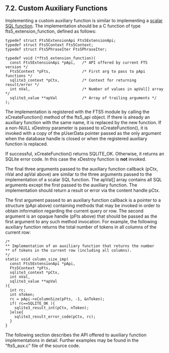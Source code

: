 ## 7\.2\. Custom Auxiliary Functions


 Implementing a custom auxiliary function is similar to implementing a
[scalar SQL function](appfunc.html). The implementation
should be a C function of type fts5\_extension\_function, defined as follows:




```
typedef struct Fts5ExtensionApi Fts5ExtensionApi;
typedef struct Fts5Context Fts5Context;
typedef struct Fts5PhraseIter Fts5PhraseIter;

typedef void (*fts5_extension_function)(
  const Fts5ExtensionApi *pApi,   /* API offered by current FTS version */
  Fts5Context *pFts,              /* First arg to pass to pApi functions */
  sqlite3_context *pCtx,          /* Context for returning result/error */
  int nVal,                       /* Number of values in apVal[] array */
  sqlite3_value **apVal           /* Array of trailing arguments */
);

```

 The implementation is registered with the FTS5 module by calling the
xCreateFunction() method of the fts5\_api object. If there is already an
auxiliary function with the same name, it is replaced by the new function.
If a non\-NULL xDestroy parameter is passed to xCreateFunction(), it is invoked
with a copy of the pUserData pointer passed as the only argument when the
database handle is closed or when the registered auxiliary function is
replaced.



 If successful, xCreateFunction() returns SQLITE\_OK. Otherwise, it
returns an SQLite error code. In this case the xDestroy function is **not**
invoked.



 The final three arguments passed to the auxiliary function callback 
(pCtx, nVal and apVal above) are similar to the three arguments passed to the
implementation of a scalar SQL function. The apVal\[] array contains all
SQL arguments except the first passed to the auxiliary function. The
implementation should return a result or error via the content handle pCtx.



 The first argument passed to an auxiliary function callback is a pointer
to a structure (pApi above) containing methods that may be invoked
in order to obtain information regarding the current query or row. The second
argument is an opaque handle (pFts above) that should be passed as the
first argument to any such method invocation. For example, the following
auxiliary function returns the total number of tokens in all columns of the
current row:




```
/*
** Implementation of an auxiliary function that returns the number
** of tokens in the current row (including all columns).
*/
static void column_size_imp(
  const Fts5ExtensionApi *pApi,
  Fts5Context *pFts,
  sqlite3_context *pCtx,
  int nVal,
  sqlite3_value **apVal
){
  int rc;
  int nToken;
  rc = pApi->xColumnSize(pFts, -1, &nToken);
  if( rc==SQLITE_OK ){
    sqlite3_result_int(pCtx, nToken);
  }else{
    sqlite3_result_error_code(pCtx, rc);
  }
}

```

The following section describes the API offered to auxiliary function
implementations in detail. Further examples may be found in the "fts5\_aux.c"
file of the source code.




